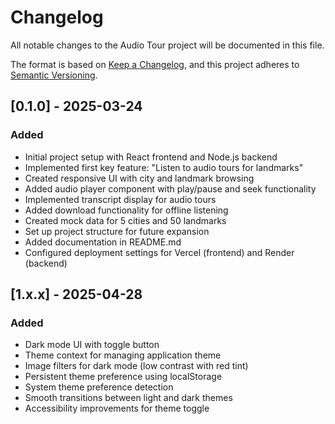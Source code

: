 # Changelog

All notable changes to the Audio Tour project will be documented in this file.

The format is based on [Keep a Changelog](https://keepachangelog.com/en/1.0.0/),
and this project adheres to [Semantic Versioning](https://semver.org/spec/v2.0.0.html).

## [0.1.0] - 2025-03-24

### Added
- Initial project setup with React frontend and Node.js backend
- Implemented first key feature: "Listen to audio tours for landmarks"
- Created responsive UI with city and landmark browsing
- Added audio player component with play/pause and seek functionality
- Implemented transcript display for audio tours
- Added download functionality for offline listening
- Created mock data for 5 cities and 50 landmarks
- Set up project structure for future expansion
- Added documentation in README.md
- Configured deployment settings for Vercel (frontend) and Render (backend)

## [1.x.x] - 2025-04-28
### Added
- Dark mode UI with toggle button
- Theme context for managing application theme
- Image filters for dark mode (low contrast with red tint)
- Persistent theme preference using localStorage
- System theme preference detection
- Smooth transitions between light and dark themes
- Accessibility improvements for theme toggle